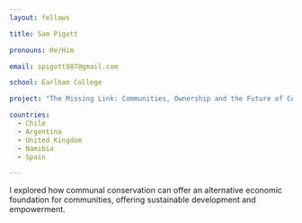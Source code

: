 ```yaml
---
layout: fellows

title: Sam Pigott

pronouns: He/Him

email: spigott987@gmail.com

school: Earlham College

project: "The Missing Link: Communities, Ownership and the Future of Conservation"

countries:
  - Chile
  - Argentina
  - United Kingdom
  - Namibia
  - Spain

---
```


I explored how communal conservation can offer an alternative economic foundation for communities, offering sustainable development and empowerment.
